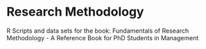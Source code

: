 # Research Methodology

R Scripts and data sets for the book: Fundamentals of Research Methodology - A Reference Book for PhD Students in Management  
